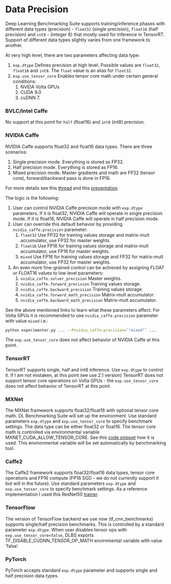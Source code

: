 # __Data Precision__
Deep Learning Benchmarking Suite supports training/inference phases with different
data types (precision) - `float32` (single precision), `float16` (half precision)
and `int8` - (integer 8) that mostly used for inference in TensorRT. Support of different
data types slightly varies from one framework to another.

At very high level, there are two parameters affecting data type:

1. `exp.dtype` Defines precision at high level. Possible values are `float32`,
   `float16` and `int8`. The `float` value is an alias for `float32`.
2. `exp.use_tensor_core` Enables tensor core math under certain general conditions:
   1. NVIDA Volta GPUs
   2. CUDA 9.0
   3. cuDNN 7.

### BVLC/Intel Caffe
No support at this point for `half` (float16) and `int8` (int8) precision.

### NVIDIA Caffe
NVIDIA Caffe supports float32 and float16 data types. There are three scenarios:

1. Single precision mode. Everything is stored as FP32.
2. Half precision mode. Everything is stored as FP16.
3. Mixed precision mode. Master gradients and math are FP32 (tensor core),
   forward/backward pass is done in FP16.

For more details see this [thread](https://github.com/NVIDIA/caffe/issues/420) and
this [presentation](http://on-demand.gputechconf.com/gtc/2017/presentation/s7218-training-with-mixed-precision-boris-ginsburg.pdf).

The logic is the following:
1. User can control NVIDIA Caffe precision mode with `exp.dtype` parameters. If it is
   float32, NVIDIA Caffe will operate in single precision mode. If it is float16, NVIDIA
   Caffe will operate in half precision mode.
2. User can override this default behavior by providing `nvidia_caffe.precision` parameter:
   1. `float32` Use FP32 for training values storage and matrix-mult accumulator, use FP32
      for master weights.
   2. `float16` Use FP16 for training values storage and matrix-mult accumulator, use FP16
      for master weights.
   3. `mixed` Use FP16 for training values storage and FP32 for matrix-mult accumulator, use
      FP32 for master weights.
3. An even more fine-grained control can be achieved by assigning FLOAT or FLOAT16 values to
   low level parameters:
   1. `nvidia_caffe.solver_precision` Master weights.
   2. `nvidia_caffe.forward_precision` Training values storage.
   3. `nvidia_caffe.backward_precision` Training values storage.
   4. `nvidia_caffe.forward_math_precision` Matrix-mult accumulator.
   5. `nvidia_caffe.backward_math_precision` Matrix-mult accumulator.

See the above mentioned links to learn what these parameters affect. For Volta GPUs it is
recommended to use `nvidia_caffe.precision` parameter with value `mixed` i.e.:
```bash
python experimenter.py ... --Pnvidia_caffe.precision=`"mixed"` ...
```
The `exp.use_tensor_core` does not affect behavior of NVIDIA Caffe at this point.

### TensorRT
TensorRT supports single, half and int8 inference. Use `exp.dtype` to control it. If I am
not mistaken, at this point (we use 2.1 version) TensorRT does not support tensor core
operations on Volta GPUs - the `exp.use_tensor_core` does not affect behavior of TensorRT at this point.

### MXNet
The MXNet framework supports float32/float16 with optional tensor core math. DL Benchmarking
Suite will set up the environment. Use standard parameters `exp.dtype` and `exp.use_tensor_core`
to specify benchmark settings. The data type can be either float32 or float16.
The tensor core math is controlled via environmental variable MXNET_CUDA_ALLOW_TENSOR_CORE. See
this [code snippet](https://github.com/apache/incubator-mxnet/blob/a36bf573ad82550dbb6692a89d7ddd1d5e4487fd/src/common/cuda_utils.h)
how it is used. This environmental variable will be set automatically by benchmarking tool.

### Caffe2
The Caffe2 framework supports float32/float16 data types, tensor core operations and
FP16 compute (FP16 SGD - we do not currently support it but will in the future).
Use standard parameters `exp.dtype` and `exp.use_tensor_core` to specify benchmark
settings. As a reference implementation I used this ResNet50 [trainer](https://github.com/caffe2/caffe2/blob/master/caffe2/python/examples/resnet50_trainer.py).

### TensorFlow
The version of TensorFlow backend we use now (tf_cnn_benchmarks) supports single/half
precision benchmarks. This is controlled by a standard parameter `exp.dtype`. When user
disables tensor ops with `exp.use_tensor_core=false`, DLBS exports TF_DISABLE_CUDNN_TENSOR_OP_MATH
envirnmental variable with value 'false'.

### PyTorch
PyTorch accepts standard `exp.dtype` parameter and supports single and half precision
data types.
